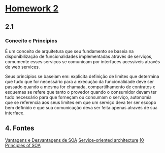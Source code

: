 # [Homework 2](https://github.com/vinicius3w/if1007-Microservices/blob/master/hw/HW2.md)

## 2.1

### Conceito e Princípios 

É um conceito de arquitetura que seu fundamento se baseia na disponibilização de funcionalidades implementadas através de serviços, comumente esses serviços se comunicam por interfaces acessiveis através de web services. 

Seus princípios se baseiam em: explicita definição de limites que determina que tudo que for necessário para a execução da funcionalidade deve ser passado quando a mesma for chamada, compartilhamento de contratos e esquemas se refere que tanto o provedor quando o consumidor devam ter tudo necessário para que forneçam ou consumam o serviço, autonomia que se referencia aos seus limites em que um serviço deva ter ser escopo bem definido e que sua comunicação deva ser feita apenas através de sua interface.


## 4. Fontes

[Vantagens e Desvantagens de SOA](https://www.devmedia.com.br/vantagens-e-desvantagens-de-soa/27437)
[Service-oriented architecture](https://pt.wikipedia.org/wiki/Service-oriented_architecture#Defini%C3%A7%C3%B5es_de_SOA)
[10 Principles of SOA](https://www.infoq.com/articles/tilkov-10-soa-principles)